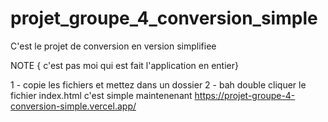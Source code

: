 # projet_groupe_4_conversion_simple
C'est le projet de conversion en version simplifiee


NOTE { c'est pas moi qui est fait l'application en entier}

1 - copie les fichiers et mettez dans un dossier
2 - bah double cliquer le fichier index.html c'est simple maintenenant
https://projet-groupe-4-conversion-simple.vercel.app/
